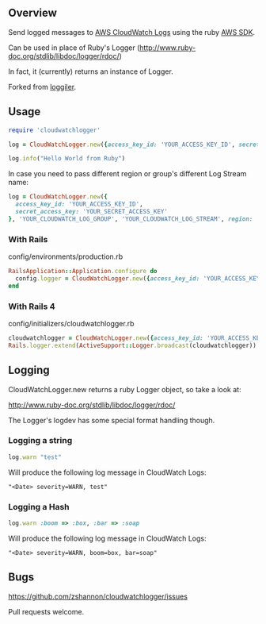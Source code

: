 Overview
--------

Send logged messages to [AWS CloudWatch Logs](http://docs.aws.amazon.com/AmazonCloudWatch/latest/DeveloperGuide/WhatIsCloudWatchLogs.html) using the ruby [AWS SDK](http://docs.aws.amazon.com/sdkforruby/api/index.html).

Can be used in place of Ruby's Logger
(<http://www.ruby-doc.org/stdlib/libdoc/logger/rdoc/>)

In fact, it (currently) returns an instance of Logger.

Forked from [loggiler](https://github.com/freeformz/logglier).

Usage
-----
```ruby
require 'cloudwatchlogger'

log = CloudWatchLogger.new({access_key_id: 'YOUR_ACCESS_KEY_ID', secret_access_key: 'YOUR_SECRET_ACCESS_KEY'}, 'YOUR_CLOUDWATCH_LOG_GROUP')

log.info("Hello World from Ruby")
```

In case you need to pass different region or group's different Log Stream name:

```ruby
log = CloudWatchLogger.new({
  access_key_id: 'YOUR_ACCESS_KEY_ID',
  secret_access_key: 'YOUR_SECRET_ACCESS_KEY'
}, 'YOUR_CLOUDWATCH_LOG_GROUP', 'YOUR_CLOUDWATCH_LOG_STREAM', region: 'YOUR_CLOUDWATCH_REGION' )
```

### With Rails

config/environments/production.rb
```ruby
RailsApplication::Application.configure do
  config.logger = CloudWatchLogger.new({access_key_id: 'YOUR_ACCESS_KEY_ID', secret_access_key: 'YOUR_SECRET_ACCESS_KEY'}, 'YOUR_CLOUDWATCH_LOG_GROUP')
end
```


### With Rails 4

config/initializers/cloudwatchlogger.rb
```ruby
cloudwatchlogger = CloudWatchLogger.new({access_key_id: 'YOUR_ACCESS_KEY_ID', secret_access_key: 'YOUR_SECRET_ACCESS_KEY'}, 'YOUR_CLOUDWATCH_LOG_GROUP')
Rails.logger.extend(ActiveSupport::Logger.broadcast(cloudwatchlogger))
```

Logging
-------

CloudWatchLogger.new returns a ruby Logger object, so take a look at:

http://www.ruby-doc.org/stdlib/libdoc/logger/rdoc/

The Logger's logdev has some special format handling though.

### Logging a string

```ruby
log.warn "test"
```

Will produce the following log message in CloudWatch Logs:

```
"<Date> severity=WARN, test"
```

### Logging a Hash

```ruby
log.warn :boom => :box, :bar => :soap
```

Will produce the following log message in CloudWatch Logs:

```
"<Date> severity=WARN, boom=box, bar=soap"
```

Bugs
-----

https://github.com/zshannon/cloudwatchlogger/issues

Pull requests welcome.
